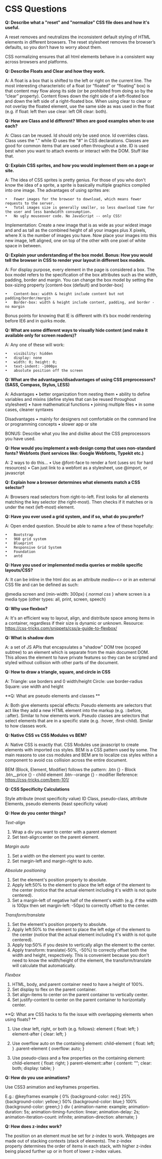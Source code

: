 # CSS Questions 

**Q: Describe what a "reset" and "normalize" CSS file does and how it's useful.**

A reset removes and neutralizes the inconsistent default styling of HTML elements in different 
browsers. The reset stylesheet removes the browser’s defaults, so you don’t have to worry about them. 

CSS normalizing ensures that all html elements behave in a consistent way across browsers and platforms.

**Q: Describe Floats and Clear and how they work.**

A: A float is a box that is shifted to the left or right on the current line. The most interesting characteristic of a float (or “floated” or “floating” box) is that content may flow along its side (or be prohibited from doing so by the “clear” property). Content flows down the right side of a left-floated box and down the left side of a right-floated box. When using clear to clear or not overlay the floated element, use the same side as was used in the float (e.g. if float: left then use clear: left OR clear: both). 


**Q: How are Class and Id different? When are good examples when to use each?**

A: Class can be reused. Id should only be used once. Id overrides class. Class uses the "." while ID uses the "#" in CSS declarations. Classes are good for common items that are used often throughout a site. ID is used best when you want to attach events or interact with the DOM. Stuff like that. 


**Q: Explain CSS sprites, and how you would implement them on a page or site.**

A: The idea of CSS sprites is pretty genius. For those of you who don't know the idea of a sprite, a sprite is basically multiple graphics compiled into one image. The advantages of using sprites are: 

	•	Fewer images for the browser to download, which means fewer requests to the server. 
	•	Total images size is generally smaller, so less download time for the user and less bandwidth consumption. 
	•	No ugly mouseover code. No JavaScript -- only CSS! 

Implementation: Create a new image that is as wide as your widest image and and as tall as the combined height of all your images plus X pixels, where X is the number of images you have. Now place your images into this new image, left aligned, one on top of the other with one pixel of white space in between. 

**Q: Explain your understanding of the box model. Bonus: How you would tell the browser in CSS to render your layout in different box models.**

A: For display purpose, every element in the page is considered a box. The box model refers to the specification of the box attributes such as the width, padding, border and margin. You can change the box model by setting the box-sizing property [content-box (default) and border-box] 

	•	Content-box: width & height include content but not padding/border/margin 
	•	Border-box: width & height include content, padding, and border - no margin 

Bonus points for knowing that IE is different with it’s box model rendering before IE6 and in quirks mode. 


**Q: What are some different ways to visually hide content (and make it available only for screen readers)?**

A: Any one of these will work:

	•	visibility: hidden
	•	display: none
	•	width: 0; height: 0;
	•	text-indent: -1000px
	•	absolute position off the screen

**Q: What are the advantages/disadvantages of using CSS preprocessors? (SASS, Compass, Stylus, LESS)**

A: 
Advantages 
	•	better organization from nesting them
	•	ability to define variables and mixins (define styles that can be reused throughout stylesheet)
	•	have mathematical functions
	•	joining multiple files
	•	in some cases, cleaner syntaxes

Disadvantages 
	•	mainly for designers not comfortable on the command line or programming concepts
	•	slower app or site

BONUS: Describe what you like and dislike about the CSS preprocessors you have used. 

**Q: How would you implement a web design comp that uses non-standard fonts? Webfonts (font services like: Google Webfonts, Typekit etc.)**

A: 2 ways to do this... 
	•	Use @font-face to render a font (uses src for hard resources)
	•	Can just link to a webfont as a stylesheet, use @import, or javascript

**Q: Explain how a browser determines what elements match a CSS selector?**

A: Browsers read selectors from right-to-left. First looks for all elements matching the key selector (the right-most). Then checks if it matches or is under the next (left-most) element. 

**Q: Have you ever used a grid system, and if so, what do you prefer?**

A: Open ended question. Should be able to name a few of these hopefully: 

	•	Bootstrap 
	•	960 grid system 
	•	Blueprint 
	•	Responsive Grid System 
	•	Foundation 
	•	antd 

**Q: Have you used or implemented media queries or mobile specific layouts/CSS?**

A: 
It can be inline in the html doc as an attribute *media=<>* or in an external CSS file and can be defined as such:

  @media screen and (min-width: 300px) {
    *normal css*
  }
where screen is a media type (other types: all, print, screen, speech)

**Q: Why use flexbox?**

A: It's an efficient way to layout, align, and distribute space among items in a container, regardless if their size is dynamic or unknown.
Resource: https://css-tricks.com/snippets/css/a-guide-to-flexbox/

**Q: What is shadow dom**

A: a set of JS APIs that encapsulates a "shadow" DOM tree (scoped subtree) to an element which is separate from the main document DOM. This allows
the element to have private features so they can be scripted and styled without collision with other parts of the document.

**Q: How to draw a triangle, square, and circle in CSS**

A:
Triangle: use borders and 0 width/height
Circle: use border-radius
Square: use width and height

**Q: What are pseudo elements and classes **

A:
Both give elements special effects:
Pseudo elements are selectors that act like they add a new HTML element into the markup (e.g. ::before, ::after). Similar to how elements work.
Pseudo classes are selectors that select elements that are in a specific state (e.g. :hover, :first-child). Similar to how classes work.

**Q: Native CSS vs CSS Modules vs BEM?**

A: Native CSS is exactly that. CSS Modules use javascript to create elements with imported css styles. BEM is a CSS pattern used by some.
The main reasons to use css modules and BEM are to localize css styles within a component to avoid css collision across the entire document.

BEM (Block, Element, Modifier) follows the pattern:
  .btn {}  - Block
  .btn__price {}  - child element
  .btn--orange {}  - modifier
Reference: https://css-tricks.com/bem-101/

**Q: CSS Specificity Calculations**

Style attribute                   (most specificity value)
ID
Class, pseudo-class, attribute
Elements, pseudo elements         (least specificity value)

**Q: How do you center things?**

*Text-align*
1. Wrap a div you want to center with a parent element
2. Set text-align:center on the parent element.

*Margin auto*
1. Set a width on the element you want to center.
2. Set margin-left and margin-right to auto.

*Absolute positioning*
1. Set the element's position property to absolute.
2. Apply left:50% to the element to place the left edge of the element to the center (notice that the actual element including it's width is not quite centered).
3. Set a margin-left of negative half of the element's width (e.g. if the width is 100px then set margin-left: -50px) to correctly offset to the center.

*Transform/translate*
1. Set the element's position property to absolute.
2. Apply left:50% to the element to place the left edge of the element to the center (notice that the actual element including it's width is not quite centered).
3. Apply top:50% if you desire to vertically align the element to the center.
4. Apply transform: translate(-50%, -50%) to correctly offset both the width and height, respectively. This is convenient because you don't need to know the 
width/height of the element, the transform/translate will calculate that automatically.

*Flexbox*
1. HTML, body, and parent container need to have a height of 100%.
2. Set display to flex on the parent container.
3. Set align-items to center on the parent container to vertically center.
4. Set justify-content to center on the parent container to horizontally center.

**Q: What are CSS hacks to fix the issue with overlapping elements when using floats? **

1. Use clear left, right, or both (e.g. follows):
element {
	float: left;
}
element-after {
	clear: left;
}

2. Use overflow auto on the containing element:
child-element {
	float: left;
}
.parent-element {
  overflow: auto;
}

3. Use pseudo-class and a few properties on the containing element:
child-element {
	float: right;
}
parent-element::after {
  content: "";
  clear: both;
  display: table;
}

**Q: How do you use animations?**

Use CSS3 animation and keyframes properties.

E.g.:
@keyframes example {
  0%   {background-color: red;}
  25%  {background-color: yellow;}
  50%  {background-color: blue;}
  100% {background-color: green;}
}
div {
  animation-name: example;
  animation-duration: 5s;
  animation-timing-function: linear;
  animation-delay: 2s;
  animation-iteration-count: infinite;
  animation-direction: alternate;
}

**Q: How does z-index work?**

The position on an element must be set for z-index to work. Webpages are made out of stacking contexts (stack of elements). The z-index  
property determines the order of items in each stack, with higher z-index being placed further up or in front of lower z-index values.
